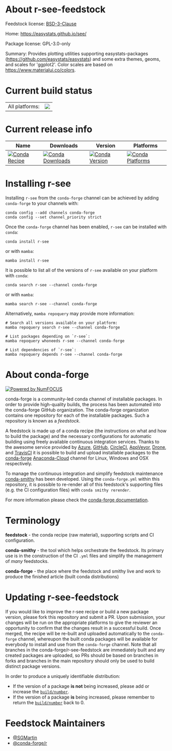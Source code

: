 About r-see-feedstock
=====================

Feedstock license: [BSD-3-Clause](https://github.com/conda-forge/r-see-feedstock/blob/main/LICENSE.txt)

Home: https://easystats.github.io/see/

Package license: GPL-3.0-only

Summary: Provides plotting utilities supporting easystats-packages (<https://github.com/easystats/easystats>) and some extra themes, geoms, and scales for 'ggplot2'. Color scales are based on <https://www.materialui.co/colors>.

Current build status
====================


<table><tr><td>All platforms:</td>
    <td>
      <a href="https://dev.azure.com/conda-forge/feedstock-builds/_build/latest?definitionId=11645&branchName=main">
        <img src="https://dev.azure.com/conda-forge/feedstock-builds/_apis/build/status/r-see-feedstock?branchName=main">
      </a>
    </td>
  </tr>
</table>

Current release info
====================

| Name | Downloads | Version | Platforms |
| --- | --- | --- | --- |
| [![Conda Recipe](https://img.shields.io/badge/recipe-r--see-green.svg)](https://anaconda.org/conda-forge/r-see) | [![Conda Downloads](https://img.shields.io/conda/dn/conda-forge/r-see.svg)](https://anaconda.org/conda-forge/r-see) | [![Conda Version](https://img.shields.io/conda/vn/conda-forge/r-see.svg)](https://anaconda.org/conda-forge/r-see) | [![Conda Platforms](https://img.shields.io/conda/pn/conda-forge/r-see.svg)](https://anaconda.org/conda-forge/r-see) |

Installing r-see
================

Installing `r-see` from the `conda-forge` channel can be achieved by adding `conda-forge` to your channels with:

```
conda config --add channels conda-forge
conda config --set channel_priority strict
```

Once the `conda-forge` channel has been enabled, `r-see` can be installed with `conda`:

```
conda install r-see
```

or with `mamba`:

```
mamba install r-see
```

It is possible to list all of the versions of `r-see` available on your platform with `conda`:

```
conda search r-see --channel conda-forge
```

or with `mamba`:

```
mamba search r-see --channel conda-forge
```

Alternatively, `mamba repoquery` may provide more information:

```
# Search all versions available on your platform:
mamba repoquery search r-see --channel conda-forge

# List packages depending on `r-see`:
mamba repoquery whoneeds r-see --channel conda-forge

# List dependencies of `r-see`:
mamba repoquery depends r-see --channel conda-forge
```


About conda-forge
=================

[![Powered by
NumFOCUS](https://img.shields.io/badge/powered%20by-NumFOCUS-orange.svg?style=flat&colorA=E1523D&colorB=007D8A)](https://numfocus.org)

conda-forge is a community-led conda channel of installable packages.
In order to provide high-quality builds, the process has been automated into the
conda-forge GitHub organization. The conda-forge organization contains one repository
for each of the installable packages. Such a repository is known as a *feedstock*.

A feedstock is made up of a conda recipe (the instructions on what and how to build
the package) and the necessary configurations for automatic building using freely
available continuous integration services. Thanks to the awesome service provided by
[Azure](https://azure.microsoft.com/en-us/services/devops/), [GitHub](https://github.com/),
[CircleCI](https://circleci.com/), [AppVeyor](https://www.appveyor.com/),
[Drone](https://cloud.drone.io/welcome), and [TravisCI](https://travis-ci.com/)
it is possible to build and upload installable packages to the
[conda-forge](https://anaconda.org/conda-forge) [Anaconda-Cloud](https://anaconda.org/)
channel for Linux, Windows and OSX respectively.

To manage the continuous integration and simplify feedstock maintenance
[conda-smithy](https://github.com/conda-forge/conda-smithy) has been developed.
Using the ``conda-forge.yml`` within this repository, it is possible to re-render all of
this feedstock's supporting files (e.g. the CI configuration files) with ``conda smithy rerender``.

For more information please check the [conda-forge documentation](https://conda-forge.org/docs/).

Terminology
===========

**feedstock** - the conda recipe (raw material), supporting scripts and CI configuration.

**conda-smithy** - the tool which helps orchestrate the feedstock.
                   Its primary use is in the construction of the CI ``.yml`` files
                   and simplify the management of *many* feedstocks.

**conda-forge** - the place where the feedstock and smithy live and work to
                  produce the finished article (built conda distributions)


Updating r-see-feedstock
========================

If you would like to improve the r-see recipe or build a new
package version, please fork this repository and submit a PR. Upon submission,
your changes will be run on the appropriate platforms to give the reviewer an
opportunity to confirm that the changes result in a successful build. Once
merged, the recipe will be re-built and uploaded automatically to the
`conda-forge` channel, whereupon the built conda packages will be available for
everybody to install and use from the `conda-forge` channel.
Note that all branches in the conda-forge/r-see-feedstock are
immediately built and any created packages are uploaded, so PRs should be based
on branches in forks and branches in the main repository should only be used to
build distinct package versions.

In order to produce a uniquely identifiable distribution:
 * If the version of a package **is not** being increased, please add or increase
   the [``build/number``](https://docs.conda.io/projects/conda-build/en/latest/resources/define-metadata.html#build-number-and-string).
 * If the version of a package **is** being increased, please remember to return
   the [``build/number``](https://docs.conda.io/projects/conda-build/en/latest/resources/define-metadata.html#build-number-and-string)
   back to 0.

Feedstock Maintainers
=====================

* [@SGMartin](https://github.com/SGMartin/)
* [@conda-forge/r](https://github.com/conda-forge/r/)

